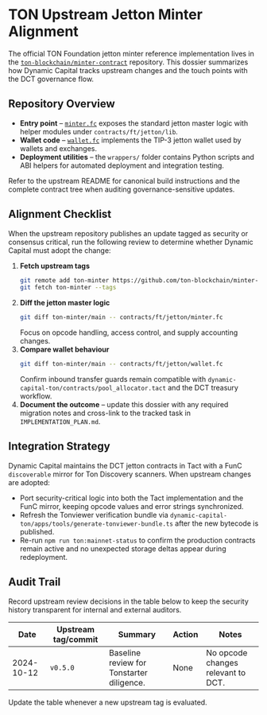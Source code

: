 # TON Upstream Jetton Minter Alignment

The official TON Foundation jetton minter reference implementation lives in the
[`ton-blockchain/minter-contract`](https://github.com/ton-blockchain/minter-contract)
repository. This dossier summarizes how Dynamic Capital tracks upstream changes
and the touch points with the DCT governance flow.

## Repository Overview

- **Entry point** –
  [`minter.fc`](https://github.com/ton-blockchain/minter-contract/blob/master/contracts/ft/jetton/minter.fc)
  exposes the standard jetton master logic with helper modules under
  `contracts/ft/jetton/lib`.
- **Wallet code** –
  [`wallet.fc`](https://github.com/ton-blockchain/minter-contract/blob/master/contracts/ft/jetton/wallet.fc)
  implements the TIP-3 jetton wallet used by wallets and exchanges.
- **Deployment utilities** – the `wrappers/` folder contains Python scripts and
  ABI helpers for automated deployment and integration testing.

Refer to the upstream README for canonical build instructions and the complete
contract tree when auditing governance-sensitive updates.

## Alignment Checklist

When the upstream repository publishes an update tagged as security or consensus
critical, run the following review to determine whether Dynamic Capital must
adopt the change:

1. **Fetch upstream tags**
   ```sh
   git remote add ton-minter https://github.com/ton-blockchain/minter-contract.git
   git fetch ton-minter --tags
   ```
2. **Diff the jetton master logic**
   ```sh
   git diff ton-minter/main -- contracts/ft/jetton/minter.fc
   ```
   Focus on opcode handling, access control, and supply accounting changes.
3. **Compare wallet behaviour**
   ```sh
   git diff ton-minter/main -- contracts/ft/jetton/wallet.fc
   ```
   Confirm inbound transfer guards remain compatible with
   `dynamic-capital-ton/contracts/pool_allocator.tact` and the DCT treasury
   workflow.
4. **Document the outcome** – update this dossier with any required migration
   notes and cross-link to the tracked task in `IMPLEMENTATION_PLAN.md`.

## Integration Strategy

Dynamic Capital maintains the DCT jetton contracts in Tact with a FunC
`discoverable` mirror for Ton Discovery scanners. When upstream changes are
adopted:

- Port security-critical logic into both the Tact implementation and the FunC
  mirror, keeping opcode values and error strings synchronized.
- Refresh the Tonviewer verification bundle via
  `dynamic-capital-ton/apps/tools/generate-tonviewer-bundle.ts` after the new
  bytecode is published.
- Re-run `npm run ton:mainnet-status` to confirm the production contracts remain
  active and no unexpected storage deltas appear during redeployment.

## Audit Trail

Record upstream review decisions in the table below to keep the security history
transparent for internal and external auditors.

| Date       | Upstream tag/commit | Summary                                   | Action | Notes                              |
| ---------- | ------------------- | ----------------------------------------- | ------ | ---------------------------------- |
| 2024-10-12 | `v0.5.0`            | Baseline review for Tonstarter diligence. | None   | No opcode changes relevant to DCT. |

Update the table whenever a new upstream tag is evaluated.
